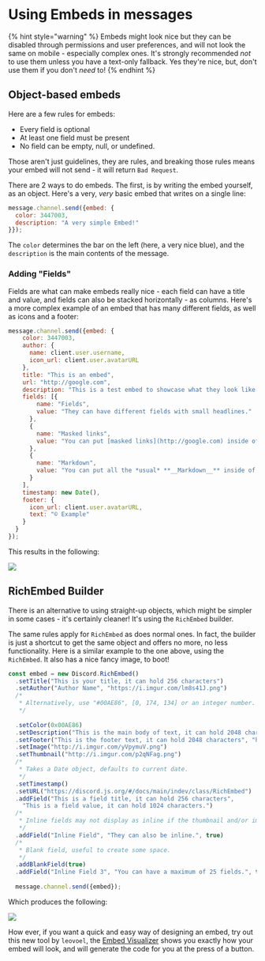 # Using Embeds in messages

{% hint style="warning" %}
Embeds might look nice but they can be disabled through permissions and user preferences, and will not look the same on mobile - especially complex ones. It's strongly recommended _not_ to use them unless you have a text-only fallback. Yes they're nice, but, don't use them if you don't _need_ to!
{% endhint %}

## Object-based embeds

Here are a few rules for embeds:

* Every field is optional
* At least one field must be present
* No field can be empty, null, or undefined.

Those aren't just guidelines, they are rules, and breaking those rules means your embed will not send - it will return `Bad Request`.

There are 2 ways to do embeds. The first, is by writing the embed yourself, as an object. Here's a very, _very_ basic embed that writes on a single line:

```javascript
message.channel.send({embed: {
  color: 3447003,
  description: "A very simple Embed!"
}});
```

The `color` determines the bar on the left \(here, a very nice blue\), and the `description` is the main contents of the message.

### Adding "Fields"

Fields are what can make embeds really nice - each field can have a title and value, and fields can also be stacked horizontally - as columns. Here's a more complex example of an embed that has many different fields, as well as icons and a footer:

```javascript
message.channel.send({embed: {
    color: 3447003,
    author: {
      name: client.user.username,
      icon_url: client.user.avatarURL
    },
    title: "This is an embed",
    url: "http://google.com",
    description: "This is a test embed to showcase what they look like and what they can do.",
    fields: [{
        name: "Fields",
        value: "They can have different fields with small headlines."
      },
      {
        name: "Masked links",
        value: "You can put [masked links](http://google.com) inside of rich embeds."
      },
      {
        name: "Markdown",
        value: "You can put all the *usual* **__Markdown__** inside of them."
      }
    ],
    timestamp: new Date(),
    footer: {
      icon_url: client.user.avatarURL,
      text: "© Example"
    }
  }
});
```

This results in the following:

![](../.gitbook/assets/embedexample1.png)

## RichEmbed Builder

There is an alternative to using straight-up objects, which might be simpler in some cases - it's certainly cleaner! It's using the `RichEmbed` builder.

The same rules apply for `RichEmbed` as does normal ones. In fact, the builder is just a shortcut to get the same object and offers no more, no less functionality. Here is a similar example to the one above, using the `RichEmbed`. It also has a nice fancy image, to boot!

```javascript
const embed = new Discord.RichEmbed()
  .setTitle("This is your title, it can hold 256 characters")
  .setAuthor("Author Name", "https://i.imgur.com/lm8s41J.png")
  /*
   * Alternatively, use "#00AE86", [0, 174, 134] or an integer number.
   */
   
  .setColor(0x00AE86)
  .setDescription("This is the main body of text, it can hold 2048 characters.")
  .setFooter("This is the footer text, it can hold 2048 characters", "http://i.imgur.com/w1vhFSR.png")
  .setImage("http://i.imgur.com/yVpymuV.png")
  .setThumbnail("http://i.imgur.com/p2qNFag.png")
  /*
   * Takes a Date object, defaults to current date.
   */
  .setTimestamp()
  .setURL("https://discord.js.org/#/docs/main/indev/class/RichEmbed")
  .addField("This is a field title, it can hold 256 characters",
    "This is a field value, it can hold 1024 characters.")
  /*
   * Inline fields may not display as inline if the thumbnail and/or image is too big.
   */
  .addField("Inline Field", "They can also be inline.", true)
  /*
   * Blank field, useful to create some space.
   */
  .addBlankField(true)
  .addField("Inline Field 3", "You can have a maximum of 25 fields.", true);
 
  message.channel.send({embed});
```

Which produces the following:

![](../.gitbook/assets/embedexample2.png)

How ever, if you want a quick and easy way of designing an embed, try out this new tool by `leovoel`, the [Embed Visualizer](https://leovoel.github.io/embed-visualizer/) shows you exactly how your embed will look, and will generate the code for you at the press of a button.

